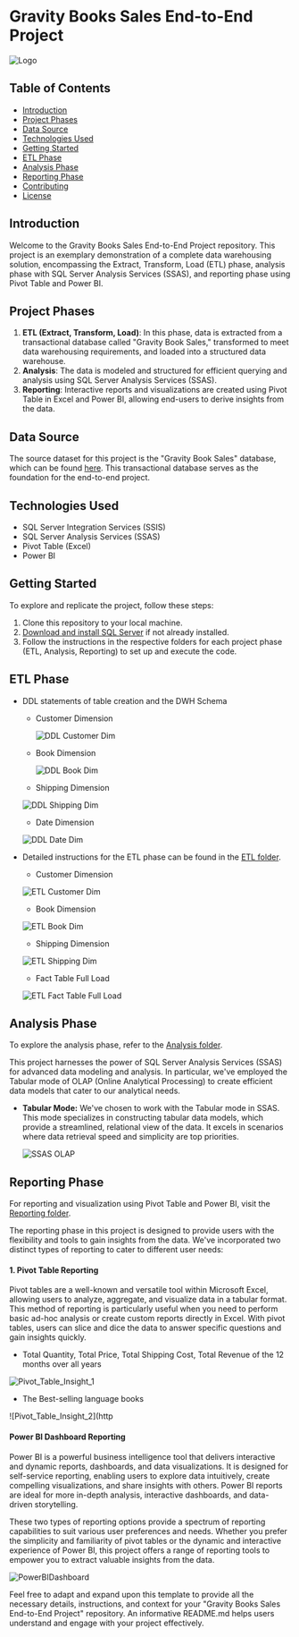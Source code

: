 # Gravity Books Sales End-to-End Project
![Logo](https://github.com/3amory99/Gravity-Books-Sales-End-to-End-Project/blob/master/Project%20Screenshots/gravity%20logo.png)
## Table of Contents
- [Introduction](#introduction)
- [Project Phases](#project-phases)
- [Data Source](#data-source)
- [Technologies Used](#technologies-used)
- [Getting Started](#getting-started)
- [ETL Phase](#etl-phase)
- [Analysis Phase](#analysis-phase)
- [Reporting Phase](#reporting-phase)
- [Contributing](#contributing)
- [License](#license)

## Introduction
Welcome to the Gravity Books Sales End-to-End Project repository. This project is an exemplary demonstration of a complete data warehousing solution, encompassing the Extract, Transform, Load (ETL) phase, analysis phase with SQL Server Analysis Services (SSAS), and reporting phase using Pivot Table and Power BI.

## Project Phases
1. **ETL (Extract, Transform, Load)**: In this phase, data is extracted from a transactional database called "Gravity Book Sales," transformed to meet data warehousing requirements, and loaded into a structured data warehouse.
2. **Analysis**: The data is modeled and structured for efficient querying and analysis using SQL Server Analysis Services (SSAS).
3. **Reporting**: Interactive reports and visualizations are created using Pivot Table in Excel and Power BI, allowing end-users to derive insights from the data.

## Data Source
The source dataset for this project is the "Gravity Book Sales" database, which can be found [here](https://github.com/bbrumm/databasestar/tree/main/sample_databases/sample_db_gravity/gravity_sqlserver). This transactional database serves as the foundation for the end-to-end project.

## Technologies Used
- SQL Server Integration Services (SSIS)
- SQL Server Analysis Services (SSAS)
- Pivot Table (Excel)
- Power BI

## Getting Started
To explore and replicate the project, follow these steps:
1. Clone this repository to your local machine.
2. [Download and install SQL Server](https://www.microsoft.com/en-us/sql-server/sql-server-downloads) if not already installed.
3. Follow the instructions in the respective folders for each project phase (ETL, Analysis, Reporting) to set up and execute the code.

## ETL Phase


* DDL statements of table creation and the DWH Schema
  
  * Customer Dimension
    
    ![DDL Customer Dim](https://github.com/3amory99/Gravity-Books-Sales-End-to-End-Project/blob/master/Project%20Screenshots/Customer%20Dim.PNG)
    
  * Book Dimension
    
    ![DDL Book Dim](https://github.com/3amory99/Gravity-Books-Sales-End-to-End-Project/blob/master/Project%20Screenshots/Book%20Dim.PNG)
    
   * Shipping Dimension
     
    ![DDL Shipping Dim](https://github.com/3amory99/Gravity-Books-Sales-End-to-End-Project/blob/master/Project%20Screenshots/Shipping%20Dim.PNG)
  
   * Date Dimension
     
    ![DDL Date Dim](https://github.com/3amory99/Gravity-Books-Sales-End-to-End-Project/blob/master/Project%20Screenshots/Date%20Dim.PNG)





* Detailed instructions for the ETL phase can be found in the [ETL folder](/ETL).

   * Customer Dimension
   
    ![ETL Customer Dim](https://github.com/3amory99/Gravity-Books-Sales-End-to-End-Project/blob/master/Project%20Screenshots/ETL%20Customer%20Dim.PNG)

   * Book Dimension
   
    ![ETL Book Dim](https://github.com/3amory99/Gravity-Books-Sales-End-to-End-Project/blob/master/Project%20Screenshots/ETL%20Book%20Dim.PNG)

   * Shipping Dimension
   
    ![ETL Shipping Dim](https://github.com/3amory99/Gravity-Books-Sales-End-to-End-Project/blob/master/Project%20Screenshots/ETL%20Shipping%20Dim.PNG)

   * Fact Table Full Load
   
    ![ETL Fact Table Full Load](https://github.com/3amory99/Gravity-Books-Sales-End-to-End-Project/blob/master/Project%20Screenshots/ETL%20Fact%20Table%20Full%20Load.PNG)

## Analysis Phase
To explore the analysis phase, refer to the [Analysis folder](/Analysis).

This project harnesses the power of SQL Server Analysis Services (SSAS) for advanced data modeling and analysis. In particular, we've employed the Tabular mode of OLAP (Online Analytical Processing) to create efficient data models that cater to our analytical needs.

- **Tabular Mode:** We've chosen to work with the Tabular mode in SSAS. This mode specializes in constructing tabular data models, which provide a streamlined, relational view of the data. It excels in scenarios where data retrieval speed and simplicity are top priorities.

    ![SSAS OLAP](https://github.com/3amory99/Gravity-Books-Sales-End-to-End-Project/blob/master/Project%20Screenshots/Cube%20Browsing%20OLAP.PNG)


## Reporting Phase
For reporting and visualization using Pivot Table and Power BI, visit the [Reporting folder](/Reporting).

The reporting phase in this project is designed to provide users with the flexibility and tools to gain insights from the data. We've incorporated two distinct types of reporting to cater to different user needs:

#### 1. Pivot Table Reporting

Pivot tables are a well-known and versatile tool within Microsoft Excel, allowing users to analyze, aggregate, and visualize data in a tabular format. This method of reporting is particularly useful when you need to perform basic ad-hoc analysis or create custom reports directly in Excel. With pivot tables, users can slice and dice the data to answer specific questions and gain insights quickly.

* Total Quantity, Total Price, Total Shipping Cost, Total Revenue of the 12 months over all years

![Pivot_Table_Insight_1](https://github.com/3amory99/Gravity-Books-Sales-End-to-End-Project/blob/master/Project%20Screenshots/PP%20Insight%201.PNG)

* The Best-selling language books
    
![Pivot_Table_Insight_2](http



####  Power BI Dashboard Reporting

Power BI is a powerful business intelligence tool that delivers interactive and dynamic reports, dashboards, and data visualizations. It is designed for self-service reporting, enabling users to explore data intuitively, create compelling visualizations, and share insights with others. Power BI reports are ideal for more in-depth analysis, interactive dashboards, and data-driven storytelling.

These two types of reporting options provide a spectrum of reporting capabilities to suit various user preferences and needs. Whether you prefer the simplicity and familiarity of pivot tables or the dynamic and interactive experience of Power BI, this project offers a range of reporting tools to empower you to extract valuable insights from the data.

![PowerBIDashboard](https://github.com/youssefAshraf99/Gravity-Books-Sales-End-to-End-Project/blob/master/screen/Aspose.Words.701e3a42-106f-4012-95e2-6ed40b822364.016.png)



Feel free to adapt and expand upon this template to provide all the necessary details, instructions, and context for your "Gravity Books Sales End-to-End Project" repository. An informative README.md helps users understand and engage with your project effectively.
